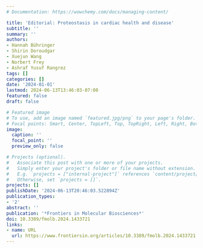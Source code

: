 ```yaml
---
# Documentation: https://wowchemy.com/docs/managing-content/

title: 'Editorial: Proteostasis in cardiac health and disease'
subtitle: ''
summary: ''
authors:
- Hannah Bühringer
- Shirin Doroudgar
- Xuejun Wang
- Norbert Frey
- Ashraf Yusuf Rangrez
tags: []
categories: []
date: '2024-01-01'
lastmod: 2024-06-13T13:46:03-07:00
featured: false
draft: false

# Featured image
# To use, add an image named `featured.jpg/png` to your page's folder.
# Focal points: Smart, Center, TopLeft, Top, TopRight, Left, Right, BottomLeft, Bottom, BottomRight.
image:
  caption: ''
  focal_point: ''
  preview_only: false

# Projects (optional).
#   Associate this post with one or more of your projects.
#   Simply enter your project's folder or file name without extension.
#   E.g. `projects = ["internal-project"]` references `content/project/deep-learning/index.md`.
#   Otherwise, set `projects = []`.
projects: []
publishDate: '2024-06-13T20:46:03.522894Z'
publication_types:
- '2'
abstract: ''
publication: '*Frontiers in Molecular Biosciences*'
doi: 10.3389/fmolb.2024.1433721
links:
- name: URL
  url: https://www.frontiersin.org/articles/10.3389/fmolb.2024.1433721
---
```

